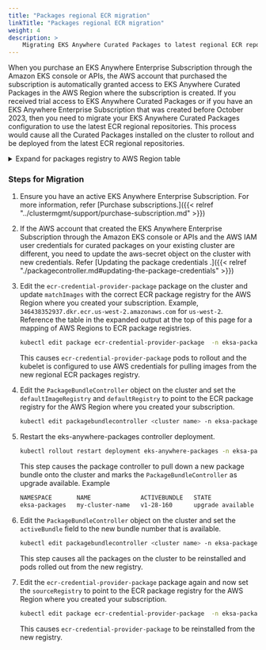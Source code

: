 ```yaml
---
title: "Packages regional ECR migration"
linkTitle: "Packages regional ECR migration"
weight: 4
description: >
    Migrating EKS Anywhere Curated Packages to latest regional ECR repositories
---
```


When you purchase an EKS Anywhere Enterprise Subscription through the Amazon EKS console or APIs, the AWS account that purchased the subscription is automatically granted access to EKS Anywhere Curated Packages in the AWS Region where the subscription is created. If you received trial access to EKS Anywhere Curated Packages or if you have an EKS Anywhere Enterprise Subscription that was created before October 2023, then you need to migrate your EKS Anywhere Curated Packages configuration to use the latest ECR regional repositories. This process would cause all the Curated Packages installed on the cluster to rollout and be deployed from the latest ECR regional repositories.

<details>
  <summary>Expand for packages registry to AWS Region table</summary>
  <br /> 
  {{% content "../clustermgmt/support/packages-registries.md" %}}
</details>

### Steps for Migration
1. Ensure you have an active EKS Anywhere Enterprise Subscription. For more information, refer [Purchase subscriptions.]({{< relref "../clustermgmt/support/purchase-subscription.md" >}})

2. If the AWS account that created the EKS Anywhere Enterprise Subscription through the Amazon EKS console or APIs and the AWS IAM user credentials for curated packages on your existing cluster are different, you need to update the aws-secret object on the cluster with new credentials. Refer [Updating the package credentials 
.]({{< relref "./packagecontroller.md#updating-the-package-credentials" >}})

3. Edit the `ecr-credential-provider-package` package on the cluster and update `matchImages` with the correct ECR package registry for the AWS Region where you created your subscription. Example, `346438352937.dkr.ecr.us-west-2.amazonaws.com` for `us-west-2`. Reference the table in the expanded output at the top of this page for a mapping of AWS Regions to ECR package registries.
    ```bash
    kubectl edit package ecr-credential-provider-package  -n eksa-packages-<cluster name>
    ```
    This causes `ecr-credential-provider-package` pods to rollout and the kubelet is configured to use AWS credentials for pulling images from the new regional ECR packages registry.

4. Edit the `PackageBundleController` object on the cluster and set the `defaultImageRegistry` and `defaultRegistry` to point to the ECR package registry for the AWS Region where you created your subscription.
    ```bash
    kubectl edit packagebundlecontroller <cluster name> -n eksa-packages
    ```
5. Restart the eks-anywhere-packages controller deployment.
    ```bash
    kubectl rollout restart deployment eks-anywhere-packages -n eksa-packages
    ```
    This step causes the package controller to pull down a new package bundle onto the cluster and marks the `PackageBundleController` as upgrade available. Example
    ```bash
    NAMESPACE       NAME              ACTIVEBUNDLE   STATE               DETAIL
    eksa-packages   my-cluster-name   v1-28-160      upgrade available   v1-28-274 available
    ```
6. Edit the `PackageBundleController` object on the cluster and set the `activeBundle` field to the new bundle number that is available.
    ```bash
    kubectl edit packagebundlecontroller <cluster name> -n eksa-packages
    ```
    This step causes all the packages on the cluster to be reinstalled and pods rolled out from the new registry.

7. Edit the `ecr-credential-provider-package` package again and now set the `sourceRegistry` to point to the ECR package registry for the AWS Region where you created your subscription.
    ```bash
    kubectl edit package ecr-credential-provider-package  -n eksa-packages-<cluster name>
    ```
    This causes `ecr-credential-provider-package` to be reinstalled from the new registry.
